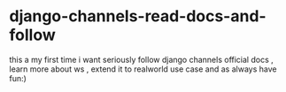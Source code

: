 # django-channels-read-docs-and-follow
 this a my first time i want seriously follow django channels official docs , learn more about ws , extend it to realworld use case and as always have fun:)

